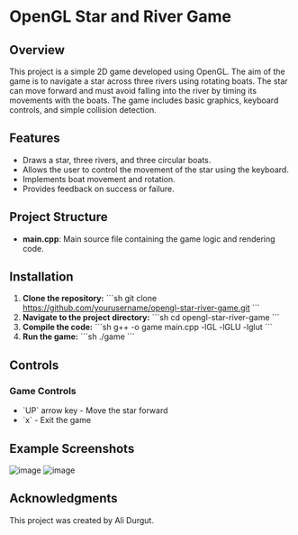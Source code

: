 
# OpenGL Star and River Game

## Overview

This project is a simple 2D game developed using OpenGL. The aim of the game is to navigate a star across three rivers using rotating boats. The star can move forward and must avoid falling into the river by timing its movements with the boats. The game includes basic graphics, keyboard controls, and simple collision detection.

## Features

- Draws a star, three rivers, and three circular boats.
- Allows the user to control the movement of the star using the keyboard.
- Implements boat movement and rotation.
- Provides feedback on success or failure.

## Project Structure

- **main.cpp**: Main source file containing the game logic and rendering code.

## Installation

1. **Clone the repository:**
    \`\`\`sh
    git clone https://github.com/yourusername/opengl-star-river-game.git
    \`\`\`
2. **Navigate to the project directory:**
    \`\`\`sh
    cd opengl-star-river-game
    \`\`\`
3. **Compile the code:**
    \`\`\`sh
    g++ -o game main.cpp -lGL -lGLU -lglut
    \`\`\`
4. **Run the game:**
    \`\`\`sh
    ./game
    \`\`\`

## Controls

### Game Controls
- \`UP\` arrow key - Move the star forward
- \`x\` - Exit the game

## Example Screenshots

![image](https://github.com/AliDrgt/OpenGL-2D-River-Game/assets/58707793/d5413180-6cd6-42a3-b224-84f6cd43bb1d)
![image](https://github.com/AliDrgt/OpenGL-2D-River-Game/assets/58707793/d3e19a4b-c0e4-48a5-83ca-f89cc5dd5f3a)



## Acknowledgments

This project was created by Ali Durgut.


